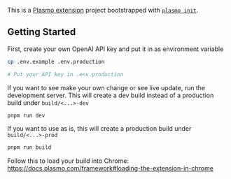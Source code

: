 This is a [Plasmo extension](https://docs.plasmo.com/) project bootstrapped with [`plasmo init`](https://www.npmjs.com/package/plasmo).

## Getting Started

First, create your own OpenAI API key and put it in as environment variable

```bash
cp .env.example .env.production

# Put your API key in .env.production
```

If you want to see make your own change or see live update, run the development server. This will create a dev build instead of a production build under `build/<...>-dev`

```bash
pnpm run dev
```

If you want to use as is, this will create a production build under `build/<...>-prod`

```bash
pnpm run build
```

Follow this to load your build into Chrome: https://docs.plasmo.com/framework#loading-the-extension-in-chrome
